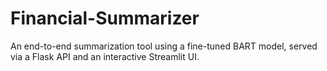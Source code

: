 # Financial-Summarizer
An end-to-end summarization tool using a fine-tuned BART model, served via a Flask API and an interactive Streamlit UI.

